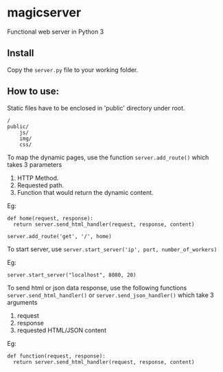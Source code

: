 # magicserver

Functional web server in Python 3

## Install

Copy the `server.py` file to your working folder.

## How to use:

Static files have to be enclosed in 'public' directory under root.

```
/
public/
    js/
    img/
    css/
```

To map the dynamic pages, use the function `server.add_route()` which takes 3 parameters

1. HTTP Method.
2. Requested path.
3. Function that would return the dynamic content.

Eg: 

```
def home(request, response):
  return server.send_html_handler(request, response, content)
  
server.add_route('get', '/', home)
```

To start server, use `server.start_server('ip', port, number_of_workers)`

Eg:

  `server.start_server("localhost", 8080, 20)`

To send html or json data response, use the following functions `server.send_html_handler()` or `server.send_json_handler()` which take 3 arguments

1. request
2. response
3. requested HTML/JSON content

Eg:
```
def function(request, response):
  return server.send_html_handler(request, response, content)
```
